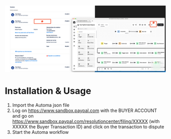 ![automa](./screenshots/automa.png)

# Installation & Usage
1. Import the Automa json file 
2. Log on https://www.sandbox.paypal.com with the BUYER ACCOUNT and go on https://www.sandbox.paypal.com/resolutioncenter/filing/XXXXX (with XXXXX the Buyer Transaction ID) and click on the transaction to dispute
3. Start the Automa workflow